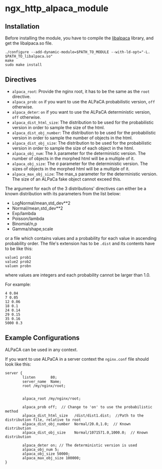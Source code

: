 # ngx_http_alpaca_module

## Installation

Before installing the module, you have to compile the [libalpaca](https://github.com/PanosKokk/libalpaca) library,
and get the libalpaca.so file.

```
./configure --add-dynamic-module=$PATH_TO_MODULE --with-ld-opt="-L. $PATH_TO_libalpaca.so"
make
sudo make install
```
## Directives

- `alpaca_root`: Provide the nginx root, it has to be the same as the `root` directive.
- `alpaca_prob`: `on` if you want to use the ALPaCA probabilistic version, `off` otherwise.
- `alpaca_deter`: `on` if you want to use the ALPaCA deterministic version, `off` otherwise.
- `alpaca_dist_html_size`: The distribution to be used for the probabilistic version in order to sample the size of
the html.
- `alpaca_dist_obj_number`: The distribution to be used for the probabilistic version in order to sample the number 
of objects in the html.
- `alpaca_dist_obj_size`: The distribution to be used for the probabilistic version in order to sample the size of each
object in the html.
- `alpaca_obj_num`: The λ parameter for the deterministic version. The number of objects in the morphed html will be 
a multiple of it.
- `alpaca_obj_size`: The σ parameter for the deterministic version. The sizes of objects in the morphed html will be 
a multiple of it.
- `alpaca_max_obj_size`: The max_s parameter for the deterministic version. The size of an ALPaCa fake object cannot
exceed this.

The argument for each of the 3 distributions' directives can either be a known distribution with its parameters from the list below:
- LogNormal/mean,std_dev**2
- Normal/mean,std_dev**2
- Exp/lambda
- Poisson/lambda
- Binomial/n,p
- Gamma/shape,scale

or a file which contains values and a probability for each value in ascending probability order. The file's extension has to 
be `.dist` and its contents have to be like this:
```
value1 prob1
value2 prob2
valuen probn
```
where values are integers and each probability cannot be larger than 1.0.

For example:
```
4 0.04
7 0.05
12 0.06
18 0.1
24 0.14
29 0.15
35 0.16
5000 0.3
```

## Example Configurations

ALPaCA can be used in any context.

If you want to use ALPaCA in a server context the `nginx.conf` file should look like this:
```
server {
        listen       80;
        server_name  Name;
        root /my/nginx/root;
         
     
        alpaca_root /my/nginx/root;
        
        alpaca_prob off;  // Change to 'on' to use the probabilistic method
        alpaca_dist_html_size   /dist/dist1.dist;  //Path to the distribution file, relative to root        
        alpaca_dist_obj_number  Normal/20.0,1.0;  // Known distribution
        alpaca_dist_obj_size    Normal/1071571.0,1000.0;  // Known distribution
        
        alpaca_deter on; // The deterministic version is used
        alpaca_obj_num 5;
        alpaca_obj_size 50000;
        alpaca_max_obj_size 100000;
}
```



